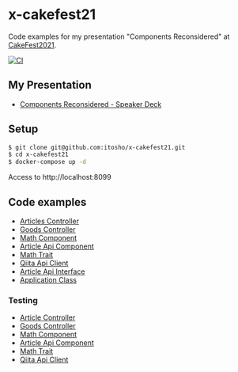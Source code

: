 # x-cakefest21
Code examples for my presentation "Components Reconsidered" at [CakeFest2021](https://cakefest.org/).

[![CI](https://github.com/itosho/x-cakefest21/actions/workflows/ci.yml/badge.svg)](https://github.com/itosho/x-cakefest21/actions/workflows/ci.yml)

## My Presentation
- [Components Reconsidered - Speaker Deck](https://speakerdeck.com/itosho/components-reconsidered)

## Setup

```bash
$ git clone git@github.com:itosho/x-cakefest21.git
$ cd x-cakefest21
$ docker-compose up -d
```

Access to http://localhost:8099

## Code examples
- [Articles Controller](https://github.com/itosho/x-cakefest21/blob/main/app/src/Controller/ArticlesController.php)
- [Goods Controller](https://github.com/itosho/x-cakefest21/blob/main/app/src/Controller/GoodsController.php)
- [Math Component](https://github.com/itosho/x-cakefest21/blob/main/app/src/Controller/Component/MathComponent.php)
- [Article Api Component](https://github.com/itosho/x-cakefest21/blob/main/app/src/Controller/Component/ArticleApiComponent.php)
- [Math Trait](https://github.com/itosho/x-cakefest21/blob/main/app/src/Controller/MathTrait.php)
- [Qiita Api Client](https://github.com/itosho/x-cakefest21/blob/main/app/src/Http/QiitaApiClient.php)
- [Article Api Interface](https://github.com/itosho/x-cakefest21/blob/main/app/src/Http/ArticleApiInterface.php)
- [Application Class](https://github.com/itosho/x-cakefest21/blob/main/app/src/Application.php)

### Testing
- [Article Controller](https://github.com/itosho/x-cakefest21/blob/main/app/tests/TestCase/Controller/ArticlesControllerTest.php)
- [Goods Controller](https://github.com/itosho/x-cakefest21/blob/main/app/tests/TestCase/Controller/GoodsControllerTest.php)
- [Math Component](https://github.com/itosho/x-cakefest21/blob/main/app/tests/TestCase/Controller/Component/MathComponentTest.php)
- [Article Api Component](https://github.com/itosho/x-cakefest21/blob/main/app/tests/TestCase/Controller/Component/ArticleApiComponentTest.php)
- [Math Trait](https://github.com/itosho/x-cakefest21/blob/main/app/tests/TestCase/Controller/MathTraitTest.php)
- [Qiita Api Client](https://github.com/itosho/x-cakefest21/blob/main/app/tests/TestCase/Http/QiitaApiClientTest.php)

